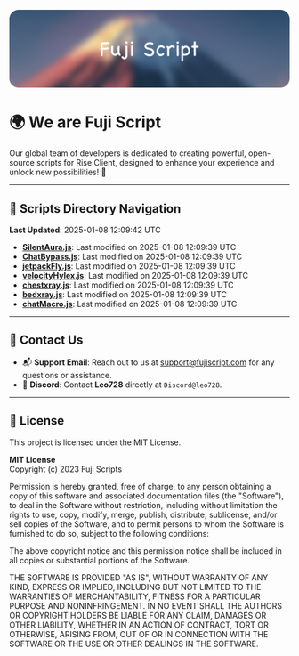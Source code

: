 ![Banner](.github/b.webp)

# 🌍 **We are Fuji Script**

Our global team of developers is dedicated to creating powerful, open-source scripts for Rise Client, designed to enhance your experience and unlock new possibilities! 🌟

---
<!-- SCRIPTS_NAVIGATION_START -->
## 📂 **Scripts Directory Navigation**

**Last Updated**: 2025-01-08 12:09:42 UTC

- **[SilentAura.js](scripts/SilentAura.js)**: Last modified on 2025-01-08 12:09:39 UTC
- **[ChatBypass.js](scripts/ChatBypass.js)**: Last modified on 2025-01-08 12:09:39 UTC
- **[jetpackFly.js](scripts/jetpackFly.js)**: Last modified on 2025-01-08 12:09:39 UTC
- **[velocityHylex.js](scripts/velocityHylex.js)**: Last modified on 2025-01-08 12:09:39 UTC
- **[chestxray.js](scripts/chestxray.js)**: Last modified on 2025-01-08 12:09:39 UTC
- **[bedxray.js](scripts/bedxray.js)**: Last modified on 2025-01-08 12:09:39 UTC
- **[chatMacro.js](scripts/chatMacro.js)**: Last modified on 2025-01-08 12:09:39 UTC

<!-- SCRIPTS_NAVIGATION_END -->

---

## 💬 **Contact Us**  
- 📬 **Support Email**: Reach out to us at [support@fujiscript.com](mailto:support@fujiscript.com) for any questions or assistance.  
- 💬 **Discord**: Contact **Leo728** directly at `Discord@leo728`.

---

## 📜 **License**

This project is licensed under the MIT License.  

**MIT License**  
Copyright (c) 2023 Fuji Scripts  

Permission is hereby granted, free of charge, to any person obtaining a copy of this software and associated documentation files (the "Software"), to deal in the Software without restriction, including without limitation the rights to use, copy, modify, merge, publish, distribute, sublicense, and/or sell copies of the Software, and to permit persons to whom the Software is furnished to do so, subject to the following conditions:  

The above copyright notice and this permission notice shall be included in all copies or substantial portions of the Software.  

THE SOFTWARE IS PROVIDED "AS IS", WITHOUT WARRANTY OF ANY KIND, EXPRESS OR IMPLIED, INCLUDING BUT NOT LIMITED TO THE WARRANTIES OF MERCHANTABILITY, FITNESS FOR A PARTICULAR PURPOSE AND NONINFRINGEMENT. IN NO EVENT SHALL THE AUTHORS OR COPYRIGHT HOLDERS BE LIABLE FOR ANY CLAIM, DAMAGES OR OTHER LIABILITY, WHETHER IN AN ACTION OF CONTRACT, TORT OR OTHERWISE, ARISING FROM, OUT OF OR IN CONNECTION WITH THE SOFTWARE OR THE USE OR OTHER DEALINGS IN THE SOFTWARE.  
